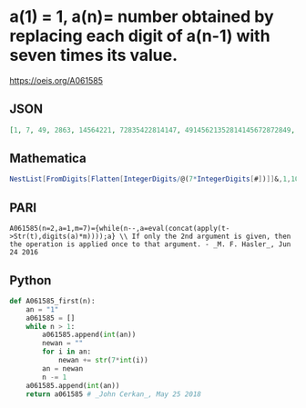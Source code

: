 # a\(1\) \= 1, a\(n\)\= number obtained by replacing each digit of a\(n\-1\) with seven times its value\.
https://oeis.org/A061585
## JSON
```JSON
[1, 7, 49, 2863, 14564221, 72835422814147, 49145621352814145672872849, 286372835421472135145672872835424914564914562863, 1456422149145621352814728491472135728354249145649145621352814286372835422863728354214564221]
```
## Mathematica
```Mathematica
NestList[FromDigits[Flatten[IntegerDigits/@(7*IntegerDigits[#])]]&,1,10] (* _Harvey P. Dale_, Jan 23 2015 *)
```
## PARI
```PARI
A061585(n=2,a=1,m=7)={while(n--,a=eval(concat(apply(t->Str(t),digits(a)*m))));a} \\ If only the 2nd argument is given, then the operation is applied once to that argument. - _M. F. Hasler_, Jun 24 2016
```
## Python
```Python
def A061585_first(n):
    an = "1"
    a061585 = []
    while n > 1:
        a061585.append(int(an))
        newan = ""
        for i in an:
            newan += str(7*int(i))
        an = newan
        n -= 1
    a061585.append(int(an))
    return a061585 # _John Cerkan_, May 25 2018
```
